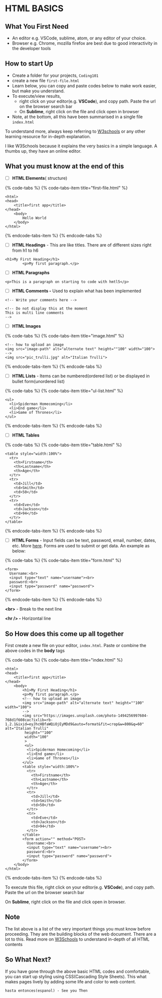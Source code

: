 # HTML BASICS

## What You First Need

* An editor e.g. VSCode, sublime, atom, or any editor of your choice.
* Browser e.g. Chrome, mozilla firefox are best due to good interactivity in the developer tools

## How to start Up

* Create a folder for your projects, `Coding101`
* create a new file `first-file.html` 
* Learn below, you can copy and paste codes below to make work easier, but make you understand.
* To execute/view results, 
  * right click on your editor\(e.g. **VSCode**\), and copy path. Paste the url on the browser search bar
  * On **Sublime**, right click on the file and click open in browser
* Note, at the bottom, all this have been summarised in a single file `index.html` 

To understand more, always keep referring to [W3schools](https://www.w3schools.com/html/default.asp) or any other learning resource for in-depth explanation.

I like W3Schools because it explains the very basics in a simple language. A thumbs up, they have an online editor.

## What you must know at the end of this

* [ ] **HTML Elements**\( structure\)

{% code-tabs %}
{% code-tabs-item title="first-file.html" %}
```text
<html>
<head>
    <title>first app</title>
</head>
    <body>
        Hello World
    </body>
</html>
```
{% endcode-tabs-item %}
{% endcode-tabs %}

* [ ] **HTML Headings** - This are like titles. There are of different sizes right from h1 to h6

```text
<h1>My First Heading</h1>
        <p>My first paragraph.</p>
```

* [ ] **HTML Paragraphs**

```text
<p>This is a paragraph on starting to code with hmtl5</p>
```

* [ ] **HTML Comments -** Used to explain what has been implemented

```text
<!-- Write your comments here -->
```

```text
<!-- Do not display this at the moment
This is multi line comments
-->
```

* [ ] **HTML Images**   

{% code-tabs %}
{% code-tabs-item title="image.html" %}
```text
<!-- how to upload an image 
<img src="image-path" alt="alternate text" height=""100" width="100">
-->
<img src="pic_trulli.jpg" alt="Italian Trulli">
```
{% endcode-tabs-item %}
{% endcode-tabs %}

* [ ] **HTML Lists** - Items can be numbered\(ordered list\) or be displayed in bullet form\(unordered list\)

{% code-tabs %}
{% code-tabs-item title="ul-list.html" %}
```text
<ul>
  <li>Spiderman Homecoming</li>
  <li>End game</li>
  <li>Game of Thrones</li>
</ul>
```
{% endcode-tabs-item %}
{% endcode-tabs %}

* [ ] **HTML Tables**

{% code-tabs %}
{% code-tabs-item title="table.html" %}
```text
<table style="width:100%">
  <tr>
    <th>Firstname</th>
    <th>Lastname</th> 
    <th>Age</th>
  </tr>
  <tr>
    <td>Jill</td>
    <td>Smith</td> 
    <td>50</td>
  </tr>
  <tr>
    <td>Eve</td>
    <td>Jackson</td> 
    <td>94</td>
  </tr>
</table>
```
{% endcode-tabs-item %}
{% endcode-tabs %}

* [ ] **HTML Forms** - Input fields can be text, password, email, number, dates, etc. More [here](https://www.w3schools.com/html/html_form_input_types.asp). Forms are used to submit or get data. An example as below:

{% code-tabs %}
{% code-tabs-item title="form.html" %}
```text
<form>
  Username:<br>
  <input type="text" name="username"><br>
  password:<br>
  <input type="password" name="password">
</form>
```
{% endcode-tabs-item %}
{% endcode-tabs %}

**&lt;br&gt;** - Break to the next line

**&lt;hr /&gt; -** Horizontal line

## So How does this come up all together

First create a new file on your editor, `index.html`. Paste or combine the above codes in the **body** tags

{% code-tabs %}
{% code-tabs-item title="index.html" %}
```text
<html>
<head>
    <title>first app</title>
</head>
    <body>
        <h1>My First Heading</h1>
        <p>My first paragraph.</p>
        <!-- how to upload an image 
        <img src="image-path" alt="alternate text" height=""100" width="100">
        -->
        <img src="https://images.unsplash.com/photo-1494256997604-768d1f608cac?ixlib=rb-1.2.1&ixid=eyJhcHBfaWQiOjEyMDd9&auto=format&fit=crop&w=800&q=60" alt="Italian Trulli"
         height=""100" 
         width="100"
         >
         <ul>
          <li>Spiderman Homecoming</li>
          <li>End game</li>
          <li>Game of Thrones</li>
        </ul>
        <table style="width:100%">
          <tr>
            <th>Firstname</th>
            <th>Lastname</th> 
            <th>Age</th>
          </tr>
          <tr>
            <td>Jill</td>
            <td>Smith</td> 
            <td>50</td>
          </tr>
          <tr>
            <td>Eve</td>
            <td>Jackson</td> 
            <td>94</td>
          </tr>
        </table>
        <form action="" method="POST>
          Username:<br>
          <input type="text" name="username"><br>
          password:<br>
          <input type="password" name="password">
        </form>
    </body>
</html>
```
{% endcode-tabs-item %}
{% endcode-tabs %}

To execute this file, right click on your editor\(e.g. **VSCode**\), and copy path. Paste the url on the browser search bar

On **Sublime**, right click on the file and click open in browser.

## Note

The list above is a list of the very important things you must know before proceeding. They are the building blocks of the web document. There are a lot to this. Read more on [W3Schools](https://www.w3schools.com/html/html_elements.asp) to understand in-depth of all HTML contents

## So What Next?

If you have gone through the above basic HTML codes and comfortable, you can start up styling using CSS\(Cascading Style Sheets\). This what makes pages lively by adding some life and color to web content.

```text
hasta entonces(espanol) - See you Then
```

